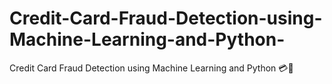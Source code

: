 # Credit-Card-Fraud-Detection-using-Machine-Learning-and-Python-
Credit Card Fraud Detection using Machine Learning and Python 💳🤖
